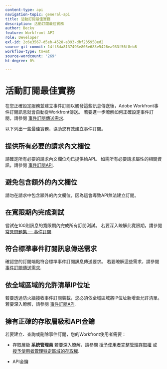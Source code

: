 ```yaml
---
content-type: api
navigation-topic: general-api
title: 活動訂閱最佳實務
description: 活動訂閱最佳實務
author: Becky
feature: Workfront API
role: Developer
exl-id: 2c6e3567-d5eb-4528-a393-dbf235958ed2
source-git-commit: 14ff8da8137493e805e683e5426ea933f56f8eb8
workflow-type: tm+mt
source-wordcount: '269'
ht-degree: 0%

---
```



# 活動訂閱最佳實務

在您正確設定服務並建立事件訂閱以觸發這些訊息傳送後，Adobe Workfront事件訂閱訊息就會自動從Workfront傳送。 若要進一步瞭解如何正確設定事件訂閱，請參閱 [事件訂閱傳送需求](../../wf-api/general/setup-event-sub-endpoint.md).


以下列出一些最佳實務，協助您有效建立事件訂閱。

## 提供所有必要的請求內文欄位

請確定所有必要的請求內文欄位均已提供給API。 如需所有必要請求屬性的相關資訊，請參閱 [事件訂閱API](../../wf-api/general/event-subs-api.md).

## 避免包含額外的內文欄位

請勿在請求中包含額外的內文欄位，因為這會導致API無法建立訂閱。

## 在寬限期內完成測試

嘗試在100則訊息的寬限期內完成所有訂閱測試。 若要深入瞭解此寬限期，請參閱 [常見問題集 — 事件訂閱](../../wf-api/general/event-subs-faq.md).

## 符合標準事件訂閱訊息傳送需求

確認您的訂閱端點符合標準事件訂閱訊息傳送要求。 若要瞭解這些需求，請參閱 [事件訂閱傳送需求](../../wf-api/general/setup-event-sub-endpoint.md).

## 依全域區域的允許清單IP位址

若要透過防火牆接收事件訂閱裝載，您必須依全域區域將IP位址新增至允許清單。 若要深入瞭解，請參閱 [事件訂閱API](../../wf-api/general/event-subs-api.md).

## 擁有正確的存取層級和API金鑰

若要建立、查詢或刪除事件訂閱，您的Workfront使用者需要：

* 存取層級 **系統管理員**
若要深入瞭解，請參閱 [授予使用者完整管理存取權](../../administration-and-setup/add-users/configure-and-grant-access/grant-a-user-full-administrative-access.md) 或 [授予使用者管理特定區域的存取權](../../administration-and-setup/add-users/configure-and-grant-access/grant-users-admin-access-certain-areas.md).

* API金鑰

  <!--
  <p data-mc-conditions="QuicksilverOrClassic.Draft mode">To learn more, see .</p>
  -->
